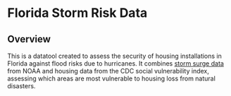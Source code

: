 # Florida Storm Risk Data

## Overview

This is a datatool created to assess the security of housing installations in Florida against flood risks due to hurricanes. It combines [storm surge data](https://www.nhc.noaa.gov/nationalsurge/#data) from NOAA and housing data from the CDC social vulnerability index, assessing which areas are most vulnerable to housing loss from natural disasters.
